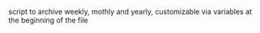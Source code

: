 script to archive weekly, mothly and yearly, 
customizable via variables at the beginning of the file

